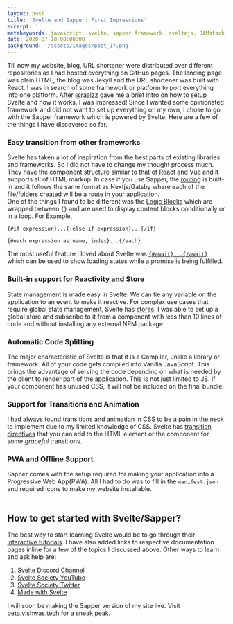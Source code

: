 ```yaml
---
layout: post
title: 'Svelte and Sapper: First Impressions'
excerpt: ''
metakeywords: javascript, svelte, sapper framework, sveltejs, JAMstack, Web development, technology stacks
date: 2020-07-18 08:08:08
background: '/assets/images/post_17.png'
---
```


Till now my website, blog, URL shortener were distributed over different repositories as I had hosted everything on GitHub pages. The landing page was plain HTML, the blog was Jekyll and the URL shortener was built with React. I was in search of some framework or platform to port everything into one platform. After [@raalzz](https://raalzz.com) gave me a brief intro on how to setup Svelte and how it works, I was impressed! Since I wanted some opinionated framework and did not want to set up everything on my own, I chose to go with the Sapper framework which is powered by Svelte. Here are a few of the things I have discovered so far.

### Easy transition from other frameworks

Svelte has taken a lot of inspiration from the best parts of existing libraries and frameworks. So I did not have to change my thought process much. They have the [component structure](https://svelte.dev/docs#Component_format) similar to that of React and Vue and it supports all of HTML markup. In case if you use Sapper, the [routing](https://sapper.svelte.dev/docs#Routing) is built-in and it follows the same format as Nextjs/Gatsby where each of the file/folders created will be a route in your application.  
One of the things I found to be different was the [Logic Blocks](https://svelte.dev/docs#if) which are wrapped between `{}` and are used to display content blocks conditionally or in a loop. For Example,

```
{#if expression}...{:else if expression}...{/if}

{#each expression as name, index}...{/each}
```

The most useful feature I loved about Svelte was [`{#await}...{/await}`](https://svelte.dev/tutorial/await-blocks) which can be used to show loading states while a promise is being fulfilled.

### Built-in support for Reactivity and Store

State management is made easy in Svelte. We can tie any variable on the application to an event to make it reactive. For complex use cases that require global state management, Svelte has [stores](https://svelte.dev/tutorial/writable-stores). I was able to set up a global store and subscribe to it from a component with less than 10 lines of code and without installing any external NPM package.

### Automatic Code Splitting

The major characteristic of Svelte is that it is a Compiler, unlike a library or framework. All of your code gets compiled into Vanilla JavaScript. This brings the advantage of serving the code depending on what is needed by the client to render part of the application. This is not just limited to JS. If your component has unused CSS, it will not be included on the final bundle.

### Support for Transitions and Animation

I had always found transitions and animation in CSS to be a pain in the neck to implement due to my limited knowledge of CSS. Svelte has [transition directives](https://svelte.dev/tutorial/transition) that you can add to the HTML element or the component for some _graceful_ transitions.

### PWA and Offline Support

Sapper comes with the setup required for making your application into a Progressive Web App(PWA). All I had to do was to fill in the `manifest.json` and required icons to make my website installable.
<br/>
<br/>

## How to get started with Svelte/Sapper?

The best way to start learning Svelte would be to go through their [interactive tutorials](https://svelte.dev/tutorial/basics). I have also added links to respective documentation pages inline for a few of the topics I discussed above. Other ways to learn and ask help are:

1. [Svelte Discord Channel](https://svelte.dev/chat)
2. [Svelte Society YouTube](https://www.youtube.com/channel/UCZSr5B0l07JXK2FIeWA0-jw)
3. [Svelte Society Twitter](https://twitter.com/sveltesociety)
4. [Made with Svelte](https://madewithsvelte.com/)

I will soon be making the Sapper version of my site live. Visit [beta.vishwas.tech](https://beta.vishwas.tech) for a sneak peak.
